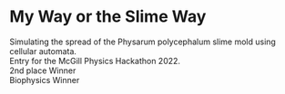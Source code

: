 # My Way or the Slime Way
Simulating the spread of the Physarum polycephalum slime mold using cellular automata.<br/>
Entry for the McGill Physics Hackathon 2022.<br/>
2nd place Winner<br/>
Biophysics Winner<br/>
